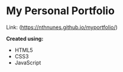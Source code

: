 # My Personal Portfolio

Link: (https://nthnunes.github.io/myportfolio/)


**Created using:**
  - HTML5
  - CSS3
  - JavaScript
